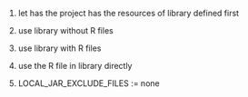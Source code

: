 1. let has the project has the resources of library defined first

2. use library without R files 

3. use library with R files

4. use the R file in library directly 

5. LOCAL_JAR_EXCLUDE_FILES := none